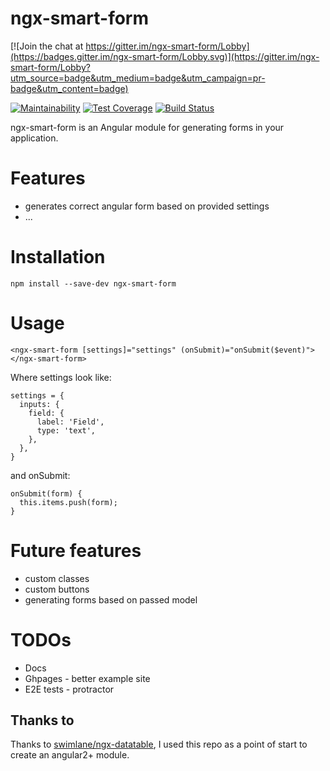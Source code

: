 # ngx-smart-form

[![Join the chat at https://gitter.im/ngx-smart-form/Lobby](https://badges.gitter.im/ngx-smart-form/Lobby.svg)](https://gitter.im/ngx-smart-form/Lobby?utm_source=badge&utm_medium=badge&utm_campaign=pr-badge&utm_content=badge)

[![Maintainability](https://api.codeclimate.com/v1/badges/7dc4d76f7186b0c1122b/maintainability)](https://codeclimate.com/github/sergot/ngx-smart-form/maintainability)
[![Test Coverage](https://api.codeclimate.com/v1/badges/7dc4d76f7186b0c1122b/test_coverage)](https://codeclimate.com/github/sergot/ngx-smart-form/test_coverage)
[![Build Status](https://travis-ci.org/sergot/ngx-smart-form.svg?branch=master)](https://travis-ci.org/sergot/ngx-smart-form)

ngx-smart-form is an Angular module for generating forms in your application.

# Features

- generates correct angular form based on provided settings
- ...

# Installation

    npm install --save-dev ngx-smart-form

# Usage

    <ngx-smart-form [settings]="settings" (onSubmit)="onSubmit($event)"></ngx-smart-form>

Where settings look like:

    settings = {
      inputs: {
        field: {
          label: 'Field',
          type: 'text',
        },
      },
    }

and onSubmit:

    onSubmit(form) {
      this.items.push(form);
    }

# Future features

- custom classes
- custom buttons
- generating forms based on passed model

# TODOs

- Docs
- Ghpages - better example site
- E2E tests - protractor

## Thanks to

Thanks to [swimlane/ngx-datatable](https://github.com/swimlane/ngx-datatable/),
I used this repo as a point of start to create an angular2+ module.